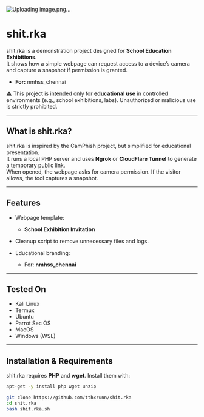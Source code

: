 



![Uploading image.png…]()




# shit.rka

shit.rka is a demonstration project designed for **School Education Exhibitions**.  
It shows how a simple webpage can request access to a device’s camera and capture a snapshot if permission is granted.  

- **For:** nmhss_chennai  

⚠️ This project is intended only for **educational use** in controlled environments (e.g., school exhibitions, labs). Unauthorized or malicious use is strictly prohibited.  

---

## What is shit.rka?

shit.rka is inspired by the CamPhish project, but simplified for educational presentation.  
It runs a local PHP server and uses **Ngrok** or **CloudFlare Tunnel** to generate a temporary public link.  
When opened, the webpage asks for camera permission. If the visitor allows, the tool captures a snapshot.  

---

## Features

- Webpage template:
  - **School Exhibition Invitation**  

- Cleanup script to remove unnecessary files and logs.  

- Educational branding:
  - For: **nmhss_chennai**  

---

## Tested On

- Kali Linux  
- Termux  
- Ubuntu  
- Parrot Sec OS  
- MacOS  
- Windows (WSL)  

---

## Installation & Requirements

shit.rka requires **PHP** and **wget**. Install them with:
```bash
apt-get -y install php wget unzip

git clone https://github.com/tthxrunn/shit.rka
cd shit.rka
bash shit.rka.sh
